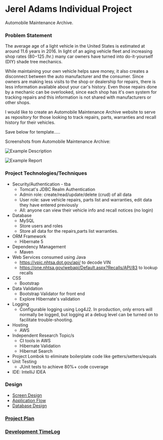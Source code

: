 # Jerel Adams Individual Project

Automobile Maintenance Archive.

### Problem Statement

The average age of a light vehicle in the United States is estimated at around 11.6 years in 2016. In light of an aging vehicle fleet and increasing shop rates ($80-$125 /hr.) many car owners have turned into do-it-yourself (DIY) shade tree mechanics.

While maintaining your own vehicle helps save money, it also creates a disconnect between the auto manufacturer and the consumer. Since owners are making less visits to the shop or dealership for repairs, there is less information available about your car's history. Even those repairs done by a mechanic can be overlooked, since each shop has it's own system for tracking repairs and this information is not shared with manufacturers or other shops.

I would like to create an Automobile Maintenance Archive website to serve as repository for those looking to track repairs, parts, warranties and recall history for their vehicles.


Save below for template.....

Screenshots from Automobile Maintenance Archive:

![Example Description](images/Example.png)

![Example Report](images/Example.png)


### Project Technologies/Techniques

* Security/Authentication - tba
  * Tomcat's JDBC Realm Authentication
  * Admin role: create/read/update/delete (crud) of all data
  * User role: save vehicle repairs, parts list and warranties, edit data they have entered previously
  * All: anyone can view their vehicle info and recall notices (no login)
* Database
  * MySQL
  * Store users and roles
  * Store all data for the repairs,parts list warranties.
* ORM Framework
  * Hibernate 5
* Dependency Management
  * Maven
* Web Services consumed using Java
  * https://vpic.nhtsa.dot.gov/api/ to decode VIN
  * https://one.nhtsa.gov/webapi/Default.aspx?Recalls/API/83 to lookup recalls
* CSS
  * Bootstrap
* Data Validation
  * Bootstrap Validator for front end
  * Explore Hibernate's validation
* Logging
  * Configurable logging using Log4J2. In production, only errors will normally be logged, but logging at a debug level can be turned on to facilitate trouble-shooting.
* Hosting
  * AWS
* Independent Research Topic/s
  * CI tools in AWS
  * Hibernate Validation
  * Hibernat Search
* Project Lombok to eliminate boilerplate code like getters/setters/equals
* Unit Testing
  * JUnit tests to achieve 80%+ code coverage
* IDE: IntelliJ IDEA


### Design

* [Screen Design](DesignDocuments/Screens.md)
* [Application Flow](DesignDocuments/applicationFlow.md)
* [Database Design](DesignDocuments/databaseDiagram.png)

### [Project Plan](ProjectPlan.md)

### [Development TimeLog](TimeLog.md)